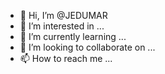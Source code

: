 - 👋 Hi, I’m @JEDUMAR
- 👀 I’m interested in ...
- 🌱 I’m currently learning ...
- 💞️ I’m looking to collaborate on ...
- 📫 How to reach me ...

<!---
JEDUMAR/JEDUMAR is a ✨ special ✨ repository because its `README.md` (this file) appears on your GitHub profile.
You can click the Preview link to take a look at your changes.
--->
